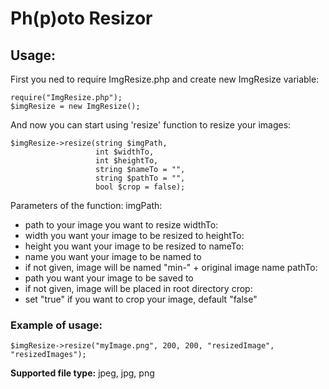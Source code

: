 # Ph(p)oto Resizor

## Usage:
First you ned to require ImgResize.php and create new ImgResize variable:
```
require("ImgResize.php");
$imgResize = new ImgResize();
```
And now you can start using 'resize' function to resize your images:
```
$imgResize->resize(string $imgPath,
                   int $widthTo,
                   int $heightTo,
                   string $nameTo = "",
                   string $pathTo = "",
                   bool $crop = false);
```
Parameters of the function:
imgPath:
- path to your image you want to resize
widthTo:
- width you want your image to be resized to
heightTo:
- height you want your image to be resized to
nameTo: 
- name you want your image to be named to
- if not given, image will be named "min-" + original image name
pathTo:
- path you want your image to be saved to
- if not given, image will be placed in root directory
crop:
- set "true" if you want to crop your image, default "false"

### Example of usage:
```
$imgResize->resize("myImage.png", 200, 200, "resizedImage", "resizedImages");
```

**Supported file type:** jpeg, jpg, png
